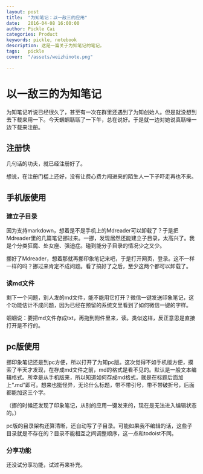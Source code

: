 ```yaml
---
layout: post  
title:  "为知笔记：以一敌三的应用"  
date:   2016-04-08 16:00:00  
author: Pickle Cai  
categories: Product  
keywords: pickle, notebook  
description: 这是一篇关于为知笔记的笔记。  
tags:	pickle   
cover:  "/assets/weizhinote.png"  

---  
```


# 以一敌三的为知笔记  

为知笔记听说已经很久了，甚至有一次在群里还遇到了为知创始人。但是就没想到去下载来用一下。今天蝈蝈聒聒了一下午，总在说好。于是就一边对她说真聒噪一边下载来注册。

## 注册快  

几句话的功夫，就已经注册好了。  

想说，在注册门槛上还好，没有让费心费力闯进来的陌生人一下子吓走再也不来。  

## 手机版使用  

### 建立子目录  

因为支持markdown，想着是不是手机上的Mdreader可以卸载了？于是把Mdreader里的几篇笔记挪过来。一挪，发现居然还能建立子目录，太高兴了。我是个分类狂魔、处女座、强迫症。碰到能分子目录的情况少之又少。  

挪好了Mdreader，想着那就再挪印象笔记来吧，于是打开网页，登录。这不一样一样的吗？挪过来肯定不成问题。看了搞好了之后，至少这两个都可以卸载了。  

### 读md文件
剩下一个问题，别人发的md文件，能不能用它打开？微信一键发送印象笔记，这个功能估计不成问题，因为已经在预留的系统文里看到了如何微信一键的字样。   

蝈蝈说：要把md文件存成txt，再拖到附件里来，读。类似这样，反正意思是直接打开是不行的。  

## pc版使用  

挪印象笔记还是到pc方便，所以打开了为知pc版。这次觉得不如手机版方便，摸索了半天才发现，在存成md文件之前，md的格式是看不见的。默认是一般文本编辑格式。所幸是从手机版来，所以知道如何存成md格式，就是在标题后面加上“.md”即可。想来也挺怪异，无论什么标题，带不带引号，带不带破折号，后面都能加这三个字。  

（挪的时候还发现了印象笔记，从别的应用一键发来的，现在是无法进入编辑状态的。）

pc版的目录架构还算清晰，还自动写了子目录。可能如果我不编辑的话，这些子目录就是不存在的？目录不能相互之间调整顺序，这一点和todoist不同。

### 分享功能  

还没试分享功能，试过再来补充。
